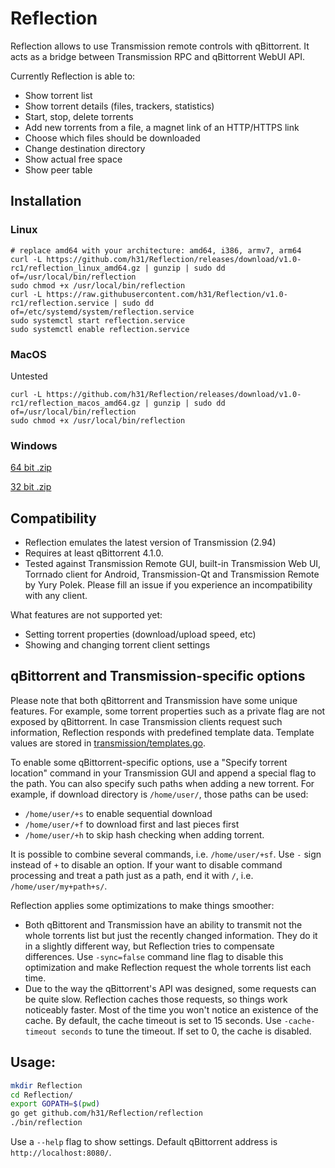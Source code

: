 # Reflection

Reflection allows to use Transmission remote controls with qBittorrent.
It acts as a bridge between Transmission RPC and qBittorrent WebUI API.

Currently Reflection is able to:
* Show torrent list
* Show torrent details (files, trackers, statistics)
* Start, stop, delete torrents
* Add new torrents from a file, a magnet link of an HTTP/HTTPS link
* Choose which files should be downloaded
* Change destination directory
* Show actual free space
* Show peer table

## Installation
### Linux
```
# replace amd64 with your architecture: amd64, i386, armv7, arm64
curl -L https://github.com/h31/Reflection/releases/download/v1.0-rc1/reflection_linux_amd64.gz | gunzip | sudo dd of=/usr/local/bin/reflection
sudo chmod +x /usr/local/bin/reflection
curl -L https://raw.githubusercontent.com/h31/Reflection/v1.0-rc1/reflection.service | sudo dd of=/etc/systemd/system/reflection.service
sudo systemctl start reflection.service
sudo systemctl enable reflection.service
```
### MacOS
Untested
```
curl -L https://github.com/h31/Reflection/releases/download/v1.0-rc1/reflection_macos_amd64.gz | gunzip | sudo dd of=/usr/local/bin/reflection
sudo chmod +x /usr/local/bin/reflection
```
### Windows
[64 bit .zip](https://github.com/h31/Reflection/releases/download/v1.0-rc1/reflection_windows_64.zip)

[32 bit .zip](https://github.com/h31/Reflection/releases/download/v1.0-rc1/reflection_windows_32.zip)

## Compatibility
* Reflection emulates the latest version of Transmission (2.94)
* Requires at least qBittorrent 4.1.0.
* Tested against Transmission Remote GUI, built-in Transmission Web UI, Torrnado client for Android, Transmission-Qt and Transmission Remote by Yury Polek. Please fill an issue if you experience an incompatibility with any client.

What features are not supported yet:
* Setting torrent properties (download/upload speed, etc)
* Showing and changing torrent client settings

## qBittorrent and Transmission-specific options

Please note that both qBittorrent and Transmission have some unique features.
For example, some torrent properties such as a private flag are not exposed by qBittorrent.
In case Transmission clients request such information, Reflection responds with predefined template data. Template values are stored in [transmission/templates.go](https://github.com/h31/Reflection/blob/master/transmission/templates.go).

To enable some qBittorrent-specific options, use a "Specify torrent location" command in your Transmission GUI
and append a special flag to the path. You can also specify such paths when adding a new torrent.
For example, if download directory is `/home/user/`, those paths can be used:
* `/home/user/+s` to enable sequential download
* `/home/user/+f` to download first and last pieces first 
* `/home/user/+h` to skip hash checking when adding torrent.

It is possible to combine several commands, i.e. `/home/user/+sf`. Use `-` sign instead of `+` to disable an option.
If your want to disable command processing and treat a path just as a path, end it with `/`, i.e. `/home/user/my+path+s/`.

Reflection applies some optimizations to make things smoother:
* Both qBittorent and Transmission have an ability to transmit not the whole torrents list but just the recently changed information.
They do it in a slightly different way, but Reflection tries to compensate differences.
Use `-sync=false` command line flag to disable this optimization and make Reflection request the whole torrents list each time.
* Due to the way the qBittorrent's API was designed, some requests can be quite slow.
Reflection caches those requests, so things work noticeably faster. Most of the time you won't notice an existence of the cache.
By default, the cache timeout is set to 15 seconds. Use `-cache-timeout seconds` to tune the timeout. If set to 0, the cache is disabled.

## Usage:

```bash
mkdir Reflection
cd Reflection/
export GOPATH=$(pwd)
go get github.com/h31/Reflection/reflection
./bin/reflection
```

Use a `--help` flag to show settings. Default qBittorrent address is `http://localhost:8080/`.
